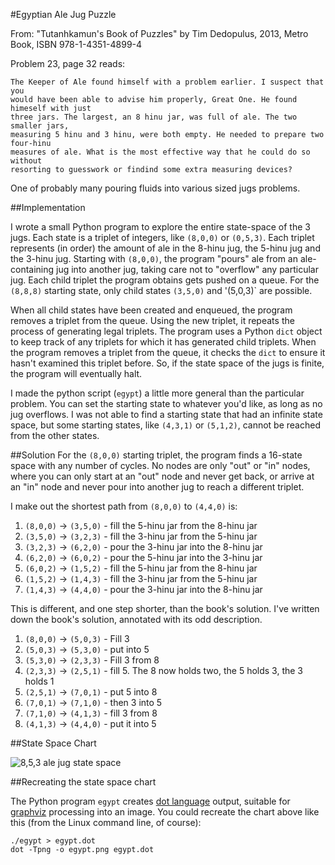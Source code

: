 #Egyptian Ale Jug Puzzle

From: "Tutanhkamun's Book of Puzzles" by Tim Dedopulus, 2013, Metro Book, ISBN 978-1-4351-4899-4

Problem 23, page 32 reads:

	The Keeper of Ale found himself with a problem earlier. I suspect that you
    would have been able to advise him properly, Great One. He found himeself with just
    three jars. The largest, an 8 hinu jar, was full of ale. The two smaller jars,
    measuring 5 hinu and 3 hinu, were both empty. He needed to prepare two four-hinu
    measures of ale. What is the most effective way that he could do so without
    resorting to guesswork or findind some extra measuring devices?

One of probably many pouring fluids into various sized jugs problems.


##Implementation

I wrote a small Python program to explore the entire state-space of the 3 jugs.
Each state is a triplet of integers, like `(8,0,0)` or `(0,5,3)`. Each triplet
represents (in order) the amount of ale in the 8-hinu jug, the 5-hinu jug and
the 3-hinu jug. Starting with `(8,0,0)`, the program "pours" ale from an ale-containing
jug into another jug, taking care not to "overflow" any particular jug. Each child
triplet the program obtains gets pushed on a queue. For the `(8,8,8)` starting state,
only child states `(3,5,0)` and '(5,0,3)` are possible.

When all child states have been created and enqueued, the program removes a
triplet from the queue. Using the new triplet, it repeats the process of
generating legal triplets. The program uses a Python `dict` object to keep
track of any triplets for which it has generated child triplets.  When the
program removes a triplet from the queue, it checks the `dict` to ensure it
hasn't examined this triplet before.  So, if the state space of the jugs is
finite, the program will eventually halt.

I made the python script (`egypt`) a little more general than the particular
problem. You can set the starting state to whatever you'd like, as long as no
jug overflows.  I was not able to find a starting state that had an infinite
state space, but some starting states, like `(4,3,1)` or `(5,1,2)`, cannot be
reached from the other states.

##Solution
For the `(8,0,0)` starting triplet, the program
finds a 16-state space with any number of cycles. No nodes are only "out" or "in" nodes, where
you can only start at an "out" node and never get back, or arrive at an "in" node and never
pour into another jug to reach a different triplet.

I make out the shortest path from `(8,0,0)` to `(4,4,0)` is:

1. `(8,0,0)` &rarr; `(3,5,0)` - fill the 5-hinu jar from the 8-hinu jar
2. `(3,5,0)` &rarr; `(3,2,3)` - fill the 3-hinu jar from the 5-hinu jar
3. `(3,2,3)` &rarr; `(6,2,0)` - pour the 3-hinu jar into the 8-hinu jar
4. `(6,2,0)` &rarr; `(6,0,2)` - pour the 5-hinu jar into the 3-hinu jar
5. `(6,0,2)` &rarr; `(1,5,2)` - fill the 5-hinu jar from the 8-hinu jar
6. `(1,5,2)` &rarr; `(1,4,3)` - fill the 3-hinu jar from the 5-hinu jar
7. `(1,4,3)` &rarr; `(4,4,0)` - pour the 3-hinu jar into the 8-hinu jar

This is different, and one step shorter, than the book's solution. I've
written down the book's solution, annotated with its odd description.

1. `(8,0,0)` &rarr; `(5,0,3)` - Fill 3
2. `(5,0,3)` &rarr; `(5,3,0)` - put into 5
3. `(5,3,0)` &rarr; `(2,3,3)` - Fill 3 from 8
4. `(2,3,3)` &rarr; `(2,5,1)` - fill 5. The 8 now holds two, the 5 holds 3, the 3 holds 1
5. `(2,5,1)` &rarr; `(7,0,1)` - put 5 into 8
6. `(7,0,1)` &rarr; `(7,1,0)` - then 3 into 5
7. `(7,1,0)` &rarr; `(4,1,3)` - fill 3 from 8
8. `(4,1,3)` &rarr; `(4,4,0)` - put it into 5

##State Space Chart

![8,5,3 ale jug state space](https://raw.githubusercontent.com/bediger4000/egyptian-jug-puzzle/master/egypt.png)

##Recreating the state space chart

The Python program `egypt` creates [dot language](http://www.graphviz.org/content/dot-language) output, suitable for
[graphviz](https://www.graphviz.org) processing into an image.
You could recreate the chart above like this (from the Linux command line, of course):

    ./egypt > egypt.dot
    dot -Tpng -o egypt.png egypt.dot
